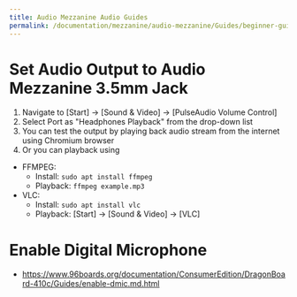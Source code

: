 ```yaml
---
title: Audio Mezzanine Audio Guides
permalink: /documentation/mezzanine/audio-mezzanine/Guides/beginner-guides/audio-guides.md.html
---
```


# Set Audio Output to Audio Mezzanine 3.5mm Jack
1. Navigate to [Start] -> [Sound & Video] -> [PulseAudio Volume Control]
2. Select Port as "Headphones Playback" from the drop-down list
3. You can test the output by playing back audio stream from the internet using Chromium browser
4. Or you can playback using
  - FFMPEG:
    - Install: ```sudo apt install ffmpeg```
    - Playback: ```ffmpeg example.mp3```
  - VLC:
    - Install: ```sudo apt install vlc```
    - Playback: [Start] -> [Sound & Video] -> [VLC]

# Enable Digital Microphone
- https://www.96boards.org/documentation/ConsumerEdition/DragonBoard-410c/Guides/enable-dmic.md.html
